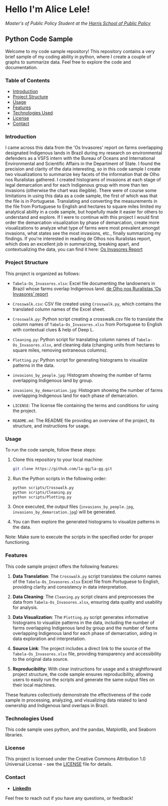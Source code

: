 # Hello I'm Alice Lele! 
_Master's of Public Policy Student at the [Harris School of Public Policy](https://harris.uchicago.edu/)_

## Python Code Sample

Welcome to my code sample repository! This repository contains a very brief sample of my coding ability in python, where I create a couple of graphs to summarize data. Feel free to explore the code and documentation.

### Table of Contents

- [Introduction](#introduction)
- [Project Structure](#project-structure)
- [Usage](#usage)
- [Features](#features)
- [Technologies Used](#technologies-used)
- [License](#license)
- [Contact](#contact)

### Introduction

I came across this data from the 'Os Invasores' report on farms overlapping designated Indigenous lands in Brazil during my research on environmental defenders as a VSFS intern with the Bureau of Oceans and International Environmental and Scientific Affairs in the Department of State. I found the precision and clarity of the data interesting, so in this code sample I create two visualizations to summarize key facets of the information that de Olho nos Ruralistas gathered. I created histograms of invasions at each stage of legal demarcation and for each Indigenous group with more than ten invasions (otherwise the chart was illegible). There were of course some limitations in using this data as a code sample, the first of which was that the file is in Portuguese. Translating and converting the measurements in the file from Portuguese to English and hectares to square miles limited my analytical ability in a code sample, but hopefully made it easier for others to understand and explore. If I were to continue with this project I would first order the demarcation visualization by phase of demarcation, create more visualizations to analyze what type of farms were most prevalent amongst invasions, what states see the most invasions, etc., finally summarizing my findings. If you're interested in reading de Olhos nos Ruralistas report, which does an excellent job in summarizing, breaking apart, and contextualizing the data, you can find it here: [Os Invasores Report](https://deolhonosruralistas.com.br/2023/04/19/relatorio-os-invasores-revela-empresas-e-setores-por-tras-de-sobreposicoes-em-terras-indigenas/)

### Project Structure

This project is organized as follows:

- `Tabela-Os_Invasores.xlsx`: Excel file documenting the landowners in Brazil whose farms overlap Indigenous land. [de Olho nos Ruralistas ‘Os Invasores’ report](https://deolhonosruralistas.com.br/2023/05/11/report-invaders-reveals-companies-and-sectors-behind-overlaps-in-indigenous-lands-in-brazil/)
  
- `Crosswalk.csv`: CSV file created using `Crosswalk.py`, which contains the translated column names of the Excel sheet.
  
- `Crosswalk.py`: Python script creating a crosswalk.csv file to translate the column names of `Tabela-Os_Invasores.xlsx` from Portuguese to English with contextual clues & help of Deep L.
  
- `Cleaning.py`: Python script for translating column names of `Tabela-Os_Invasores.xlsx`, and cleaning data (changing units from hectares to square miles, removing extraneous columns).
  
- `Plotting.py`: Python script for generating histograms to visualize patterns in the data.
  
- `invasions_by_people.jpg`: Histogram showing the number of farms overlapping Indigenous land by group.
  
- `invasions_by_demarcation.jpg`: Histogram showing the number of farms overlapping Indigenous land for each phase of demarcation.

- `LICENSE`: The license file containing the terms and conditions for using the project.

- `README.md`: The README file providing an overview of the project, its structure, and instructions for usage.


### Usage

To run the code sample, follow these steps:

1. Clone this repository to your local machine:

    ```bash
    git clone https://github.com/la-gg/la-gg.git
    ```

2. Run the Python scripts in the following order:

    ```bash
    python scripts/Crosswalk.py
    python scripts/Cleaning.py
    python scripts/Plotting.py
    ```

3. Once executed, the output files (`invasions_by_people.jpg`, `invasions_by_demarcation.jpg`) will be generated.

4. You can then explore the generated histograms to visualize patterns in the data.

Note: Make sure to execute the scripts in the specified order for proper functioning.

### Features

This code sample project offers the following features:

1. **Data Translation**: The `Crosswalk.py` script translates the column names of the `Tabela-Os_Invasores.xlsx` Excel file from Portuguese to English, providing clarity and consistency in data interpretation.

2. **Data Cleaning**: The `Cleaning.py` script cleans and preprocesses the data from `Tabela-Os_Invasores.xlsx`, ensuring data quality and usability for analysis.

3. **Data Visualization**: The `Plotting.py` script generates informative histograms to visualize patterns in the data, including the number of farms overlapping Indigenous land by group and the number of farms overlapping Indigenous land for each phase of demarcation, aiding in data exploration and interpretation.

4. **Source Link**: The project includes a direct link to the source of the `Tabela-Os_Invasores.xlsx` file, providing transparency and accessibility to the original data source.

5. **Reproducibility**: With clear instructions for usage and a straightforward project structure, the code sample ensures reproducibility, allowing users to easily run the scripts and generate the same output files on their local machines.

These features collectively demonstrate the effectiveness of the code sample in processing, analyzing, and visualizing data related to land ownership and Indigenous land overlaps in Brazil.

### Technologies Used

This code sample uses python, and the pandas, Matplotlib, and Seaborn libraries.


### License

This project is licensed under the Creative Commons Attribution 1.0 Universal License - see the [LICENSE](LICENSE) file for details.

### Contact

- [**LinkedIn**](https://www.linkedin.com/in/alice-lele/)

Feel free to reach out if you have any questions, or feedback!



